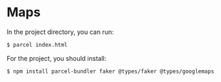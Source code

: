 # Maps

In the project directory, you can run:

```bash
$ parcel index.html
```

For the project, you should install:

```bash
$ npm install parcel-bundler faker @types/faker @types/googlemaps
```
